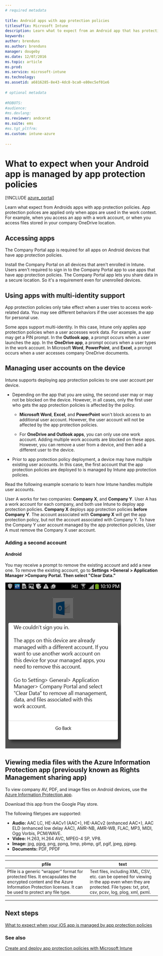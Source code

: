 ```yaml
---
# required metadata

title: Android apps with app protection policies
titlesuffix: Microsoft Intune
description: Learn what to expect from an Android app that has protection policies.
keywords:
author: brenduns
ms.author: brenduns
manager: dougeby
ms.date: 12/07/2016
ms.topic: article
ms.prod:
ms.service: microsoft-intune
ms.technology:
ms.assetid: a6816285-8e43-4dc8-bca0-e80ec5ef01e6

# optional metadata

#ROBOTS:
#audience:
#ms.devlang:
ms.reviewer: andcerat
ms.suite: ems
#ms.tgt_pltfrm:
ms.custom: intune-azure

---
```


# What to expect when your Android app is managed by app protection policies 

[!INCLUDE [azure_portal](./includes/azure_portal.md)]

Learn what expect from Androids apps with app protection policies. App protection polices are applied only when apps are used in the work context. For example, when you access an app with a work account, or when you access files stored in your company OneDrive location.
##  Accessing apps

The Company Portal app is required for all apps on Android devices that have app protection policies.

Install the Company Portal on all devices that aren't enrolled in Intune. Users aren't required to sign in to the Company Portal app to use apps that have app protection policies.
The Company Portal app lets you share data in a secure location. So it's a requirement even for unenrolled devices.


##  Using apps with multi-identity support

App protection policies only take effect when a user tries to access work-related data.  You may see different behaviors if the user accesses the app for personal use.

Some apps support multi-identity. In this case, Intune only applies app protection policies when a user accesses work data.  For example, a user may get a PIN prompt.  In the **Outlook app**, a prompt occurs when a user launches the app. In the **OneDrive app**, a prompt occurs when a user types in the work account.  In Microsoft **Word**, **PowerPoint**, and **Excel**, a prompt occurs when a user accesses company OneDrive documents.
##  Managing user accounts on the device

Intune supports deploying app protection policies to one user account per device.

* Depending on the app that you are using, the second user may or may not be blocked on the device. However, in all cases, only the first user who gets the app protection policies is affected by the policy.

  * **Microsoft Word**, **Excel**, and **PowerPoint** won't block access to an additional user account. However, the user account will not be affected by the app protection policies.

  * For **OneDrive and Outlook apps**, you can only use one work account.  Adding multiple work accounts are blocked on these apps.  However, you can remove a user from a device, and then add a different user to the device.


* Prior to app protection policy deployment, a device may have multiple existing user accounts. In this case, the first account that the app protection policies are deployed to is managed by Intune app protection policies.


Read the following example scenario to learn how Intune handles multiple user accounts.

User A works for two companies: **Company X**, and **Company Y**. User A has a work account for each company, and both use Intune to deploy app protection policies. **Company X** deploys app protection policies **before** **Company Y**. The account associated with **Company X** will get the app protection policy, but not the account associated with Company Y. To have the Company Y user account managed by the app protection policies, User A must remove the Company X user account.
### Adding a second account
####  Android
You may receive a prompt to remove the existing account and add a new one.  To remove the existing account, go to **Settings  &gt;General &gt; Application Manager &gt;Company Portal. Then select "Clear Data."**

![Screenshot of the error message and instructions to remove the account](./media/android-switch-user.png)

##  Viewing media files with the Azure Information Protection app (previously known as Rights Management sharing app)
To view company AV, PDF, and image files on Android devices, use the [Azure Information Protection app](https://play.google.com/store/apps/details?id=com.microsoft.ipviewer).

Download this app from the  Google Play store.  

The following filetypes are supported:

* **Audio:** AAC LC, HE-AACv1 (AAC+), HE-AACv2 (enhanced AAC+), AAC ELD (enhanced low delay AAC), AMR-NB, AMR-WB, FLAC, MP3, MIDI, Ogg Vorbis, PCM/WAVE.
* **Video:** H.263, H.264 AVC, MPEG-4 SP, VP8.
* **Image:** jpg, pjpg, png, ppng, bmp, pbmp, gif, pgif, jpeg, pjpeg.
* **Documents:** PDF, PPDF

------------

|                                                                                 <strong>pfile</strong>                                                                                 |                                                                      <strong>text</strong>                                                                      |
|----------------------------------------------------------------------------------------------------------------------------------------------------------------------------------------|-----------------------------------------------------------------------------------------------------------------------------------------------------------------|
| Pfile is a generic “wrapper” format for protected files. It encapsulates the encrypted content and the Azure Information Protection licenses. It can be used to protect any file type. | Text files, including XML, CSV, etc. can be opened for viewing in the app even when they are protected. File types: txt, ptxt, csv, pcsv, log, plog, xml, pxml. |

---------------
## Next steps
[What to expect when your iOS app is managed by app protection policies](app-protection-enabled-apps-ios.md)

### See also
[Create and deploy app protection policies with Microsoft Intune](app-protection-policies.md)
